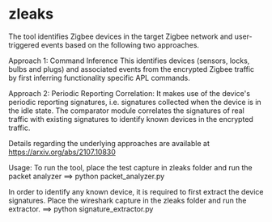 # zleaks
The tool identifies Zigbee devices in the target Zigbee network and user-triggered events based on the following two approaches. 

Approach 1: Command Inference
This identifies devices (sensors, locks, bulbs and plugs) and associated events from the encrypted Zigbee traffic by first inferring functionality specific APL commands.

Approach 2: Periodic Reporting Correlation:
It makes use of the device's periodic reporting signatures, i.e. signatures collected when the device is in the idle state. The comparator module correlates the signatures of real traffic with existing signatures to identify known devices in the encrypted traffic.

Details regarding the underlying approaches are available at https://arxiv.org/abs/2107.10830

Usage:
To run the tool, place the test capture in zleaks folder and run the packet analyzer
==> python packet_analyzer.py

In order to identify any known device, it is required to first extract the device signatures. Place the wireshark capture in the zleaks folder and run the extractor. 
==> python signature_extractor.py
